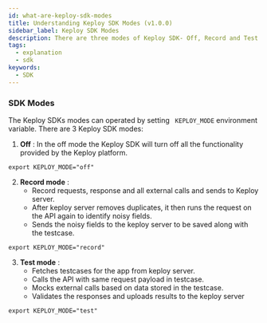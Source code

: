 ```yaml
---
id: what-are-keploy-sdk-modes
title: Understanding Keploy SDK Modes (v1.0.0)
sidebar_label: Keploy SDK Modes
description: There are three modes of Keploy SDK- Off, Record and Test mode, which is a language specific library that captures and replays API calls and subsequent network interactions and this page explains different modes of SDK.
tags:
  - explanation
  - sdk
keywords:
  - SDK
---
```


### SDK Modes

The Keploy SDKs modes can operated by setting ` KEPLOY_MODE` environment variable. There are 3 Keploy SDK modes:

1. **Off** : In the off mode the Keploy SDK will turn off all the functionality provided by the Keploy platform.

```
export KEPLOY_MODE="off"
```

2. **Record mode** :
   - Record requests, response and all external calls and sends to Keploy server.
   - After keploy server removes duplicates, it then runs the request on the API again to identify noisy fields.
   - Sends the noisy fields to the keploy server to be saved along with the testcase.

```
export KEPLOY_MODE="record"
```

3. **Test mode** :
   - Fetches testcases for the app from keploy server.
   - Calls the API with same request payload in testcase.
   - Mocks external calls based on data stored in the testcase.
   - Validates the responses and uploads results to the keploy server

```
export KEPLOY_MODE="test"
```
